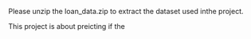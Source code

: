 Please unzip the loan_data.zip to extract the dataset used inthe project.

This project is about preicting if the 
